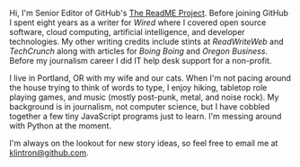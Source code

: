 Hi, I'm Senior Editor of GitHub's [The ReadME Project](https://github.com/readme). Before joining GitHub I spent eight years as a writer for _Wired_ where I covered open source software, cloud computing, artificial intelligence, and developer technologies. My other writing credits include stints at _ReadWriteWeb_ and _TechCrunch_ along with articles for _Boing Boing_ and _Oregon Business_. Before my journalism career I did IT help desk support for a non-profit.

I live in Portland, OR with my wife and our cats. When I'm not pacing around the house trying to think of words to type, I enjoy hiking, tabletop role playing games, and music (mostly post-punk, metal, and noise rock). My background is in journalism, not computer science, but I have cobbled together a few tiny JavaScript programs just to learn. I'm messing around with Python at the moment.

I'm always on the lookout for new story ideas, so feel free to email me at klintron@github.com.
